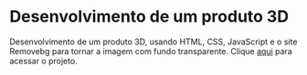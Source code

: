 # Desenvolvimento de um produto 3D
Desenvolvimento de um produto 3D, usando HTML, CSS, JavaScript e o site Removebg para tornar a imagem com fundo transparente. Clique [aqui]() para acessar o projeto.

